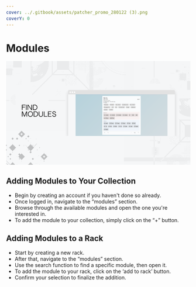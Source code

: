 ```yaml
---
cover: ../.gitbook/assets/patcher_promo_280122 (3).png
coverY: 0
---
```


# Modules

![](<../.gitbook/assets/patcher_promo_280122 (3) (Small).png>)

## Adding Modules to Your Collection

- Begin by creating an account if you haven't done so already.
- Once logged in, navigate to the “modules” section.
- Browse through the available modules and open the one you're interested in.
- To add the module to your collection, simply click on the “+” button.

## Adding Modules to a Rack

- Start by creating a new rack.
- After that, navigate to the “modules” section.
- Use the search function to find a specific module, then open it.
- To add the module to your rack, click on the ‘add to rack’ button.
- Confirm your selection to finalize the addition.
